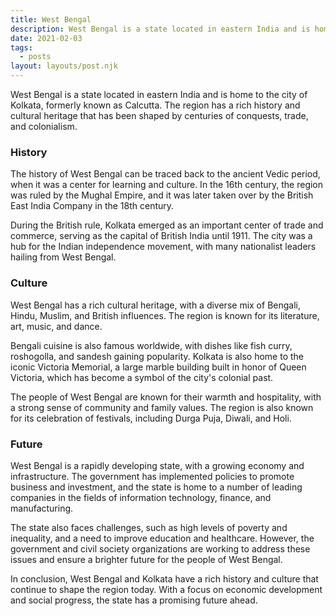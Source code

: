 ```yaml
---
title: West Bengal
description: West Bengal is a state located in eastern India and is home to the city of Kolkata, formerly known as Calcutta.
date: 2021-02-03
tags:
  - posts
layout: layouts/post.njk
---
```


West Bengal is a state located in eastern India and is home to the city of Kolkata, formerly known as Calcutta. The region has a rich history and cultural heritage that has been shaped by centuries of conquests, trade, and colonialism.

### History

The history of West Bengal can be traced back to the ancient Vedic period, when it was a center for learning and culture. In the 16th century, the region was ruled by the Mughal Empire, and it was later taken over by the British East India Company in the 18th century.

During the British rule, Kolkata emerged as an important center of trade and commerce, serving as the capital of British India until 1911. The city was a hub for the Indian independence movement, with many nationalist leaders hailing from West Bengal.

### Culture

West Bengal has a rich cultural heritage, with a diverse mix of Bengali, Hindu, Muslim, and British influences. The region is known for its literature, art, music, and dance.

Bengali cuisine is also famous worldwide, with dishes like fish curry, roshogolla, and sandesh gaining popularity. Kolkata is also home to the iconic Victoria Memorial, a large marble building built in honor of Queen Victoria, which has become a symbol of the city's colonial past.

The people of West Bengal are known for their warmth and hospitality, with a strong sense of community and family values. The region is also known for its celebration of festivals, including Durga Puja, Diwali, and Holi.

### Future

West Bengal is a rapidly developing state, with a growing economy and infrastructure. The government has implemented policies to promote business and investment, and the state is home to a number of leading companies in the fields of information technology, finance, and manufacturing.

The state also faces challenges, such as high levels of poverty and inequality, and a need to improve education and healthcare. However, the government and civil society organizations are working to address these issues and ensure a brighter future for the people of West Bengal.

In conclusion, West Bengal and Kolkata have a rich history and culture that continue to shape the region today. With a focus on economic development and social progress, the state has a promising future ahead.

